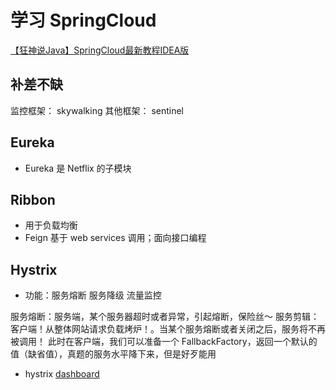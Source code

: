 # 学习 SpringCloud
[【狂神说Java】SpringCloud最新教程IDEA版](https://www.bilibili.com/video/BV1jJ411S7xr?p=5&spm_id_from=pageDriver)

## 补差不缺
监控框架： skywalking
其他框架： sentinel

## Eureka
* Eureka 是 Netflix 的子模块

## Ribbon 
* 用于负载均衡 
* Feign 基于 web services 调用；面向接口编程

## Hystrix 
* 功能：服务熔断 服务降级 流量监控

服务熔断：服务端，某个服务器超时或者异常，引起熔断，保险丝～
服务剪辑：客户端！从整体网站请求负载烤炉！。当某个服务熔断或者关闭之后，服务将不再被调用！
        此时在客户端，我们可以准备一个 FallbackFactory，返回一个默认的值（缺省值），真题的服务水平降下来，但是好歹能用

* hystrix [dashboard]("http://localhost:9010/hystrix")